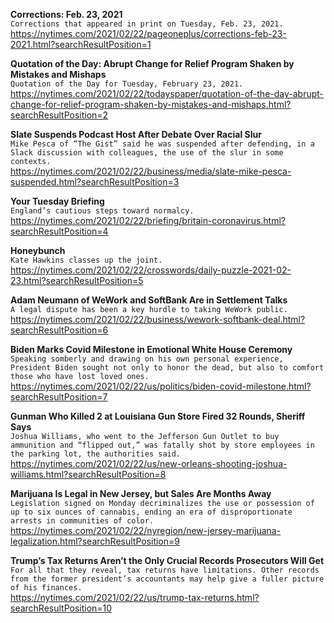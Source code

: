 **Corrections: Feb. 23, 2021**\
`Corrections that appeared in print on Tuesday, Feb. 23, 2021.`\
https://nytimes.com/2021/02/22/pageoneplus/corrections-feb-23-2021.html?searchResultPosition=1

**Quotation of the Day: Abrupt Change for Relief Program Shaken by Mistakes and Mishaps**\
`Quotation of the Day for Tuesday, February 23, 2021.`\
https://nytimes.com/2021/02/22/todayspaper/quotation-of-the-day-abrupt-change-for-relief-program-shaken-by-mistakes-and-mishaps.html?searchResultPosition=2

**Slate Suspends Podcast Host After Debate Over Racial Slur**\
`Mike Pesca of “The Gist” said he was suspended after defending, in a Slack discussion with colleagues, the use of the slur in some contexts.`\
https://nytimes.com/2021/02/22/business/media/slate-mike-pesca-suspended.html?searchResultPosition=3

**Your Tuesday Briefing**\
`England’s cautious steps toward normalcy.`\
https://nytimes.com/2021/02/22/briefing/britain-coronavirus.html?searchResultPosition=4

**Honeybunch**\
`Kate Hawkins classes up the joint.`\
https://nytimes.com/2021/02/22/crosswords/daily-puzzle-2021-02-23.html?searchResultPosition=5

**Adam Neumann of WeWork and SoftBank Are in Settlement Talks**\
`A legal dispute has been a key hurdle to taking WeWork public.`\
https://nytimes.com/2021/02/22/business/wework-softbank-deal.html?searchResultPosition=6

**Biden Marks Covid Milestone in Emotional White House Ceremony**\
`Speaking somberly and drawing on his own personal experience, President Biden sought not only to honor the dead, but also to comfort those who have lost loved ones.`\
https://nytimes.com/2021/02/22/us/politics/biden-covid-milestone.html?searchResultPosition=7

**Gunman Who Killed 2 at Louisiana Gun Store Fired 32 Rounds, Sheriff Says**\
`Joshua Williams, who went to the Jefferson Gun Outlet to buy ammunition and “flipped out,” was fatally shot by store employees in the parking lot, the authorities said.`\
https://nytimes.com/2021/02/22/us/new-orleans-shooting-joshua-williams.html?searchResultPosition=8

**Marijuana Is Legal in New Jersey, but Sales Are Months Away**\
`Legislation signed on Monday decriminalizes the use or possession of up to six ounces of cannabis, ending an era of disproportionate arrests in communities of color.`\
https://nytimes.com/2021/02/22/nyregion/new-jersey-marijuana-legalization.html?searchResultPosition=9

**Trump’s Tax Returns Aren’t the Only Crucial Records Prosecutors Will Get**\
`For all that they reveal, tax returns have limitations. Other records from the former president’s accountants may help give a fuller picture of his finances.`\
https://nytimes.com/2021/02/22/us/trump-tax-returns.html?searchResultPosition=10

